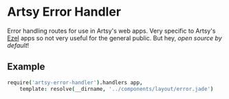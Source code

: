 # Artsy Error Handler

Error handling routes for use in Artsy's web apps. Very specific to Artsy's [Ezel](http://ezeljs.com) apps so not very useful for the general public. But hey, _open source by default_!

## Example

````coffeescript
require('artsy-error-handler').handlers app,
    template: resolve(__dirname, '../components/layout/error.jade')
````
